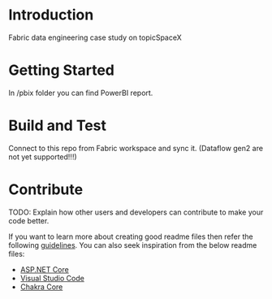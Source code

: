 # Introduction 
Fabric data engineering case study on topicSpaceX

# Getting Started
In /pbix folder you can find PowerBI report.

# Build and Test
Connect to this repo from Fabric workspace and sync it. (Dataflow gen2 are not yet supported!!!) 

# Contribute
TODO: Explain how other users and developers can contribute to make your code better. 

If you want to learn more about creating good readme files then refer the following [guidelines](https://docs.microsoft.com/en-us/azure/devops/repos/git/create-a-readme?view=azure-devops). You can also seek inspiration from the below readme files:
- [ASP.NET Core](https://github.com/aspnet/Home)
- [Visual Studio Code](https://github.com/Microsoft/vscode)
- [Chakra Core](https://github.com/Microsoft/ChakraCore)